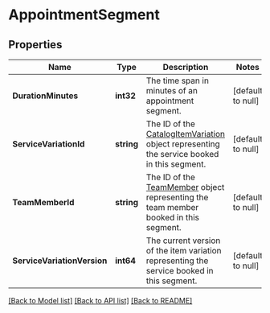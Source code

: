 # AppointmentSegment

## Properties
Name | Type | Description | Notes
------------ | ------------- | ------------- | -------------
**DurationMinutes** | **int32** | The time span in minutes of an appointment segment. | [default to null]
**ServiceVariationId** | **string** | The ID of the [CatalogItemVariation](#type-CatalogItemVariation) object representing the service booked in this segment. | [default to null]
**TeamMemberId** | **string** | The ID of the [TeamMember](#type-TeamMember) object representing the team member booked in this segment. | [default to null]
**ServiceVariationVersion** | **int64** | The current version of the item variation representing the service booked in this segment. | [default to null]

[[Back to Model list]](../README.md#documentation-for-models) [[Back to API list]](../README.md#documentation-for-api-endpoints) [[Back to README]](../README.md)

